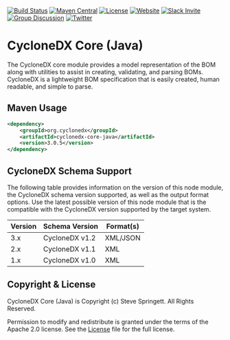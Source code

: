 [![Build Status](https://github.com/CycloneDX/cyclonedx-core-java/workflows/Maven%20CI/badge.svg)](https://github.com/CycloneDX/cyclonedx-core-java/actions?workflow=Maven+CI)
[![Maven Central](https://maven-badges.herokuapp.com/maven-central/org.cyclonedx/cyclonedx-core-java/badge.svg)](https://maven-badges.herokuapp.com/maven-central/org.cyclonedx/cyclonedx-core-java)
[![License](https://img.shields.io/badge/license-Apache%202.0-brightgreen.svg)][License]
[![Website](https://img.shields.io/badge/https://-cyclonedx.org-blue.svg)](https://cyclonedx.org/)
[![Slack Invite](https://img.shields.io/badge/Slack-Join-blue?logo=slack&labelColor=393939)](https://cyclonedx.org/slack/invite)
[![Group Discussion](https://img.shields.io/badge/discussion-groups.io-blue.svg)](https://groups.io/g/CycloneDX)
[![Twitter](https://img.shields.io/twitter/url/http/shields.io.svg?style=social&label=Follow)](https://twitter.com/CycloneDX_Spec)


CycloneDX Core (Java)
=========

The CycloneDX core module provides a model representation of the BOM along with utilities to assist in creating, 
validating, and parsing BOMs. CycloneDX is a lightweight BOM specification that is easily created, human readable, 
and simple to parse.

Maven Usage
-------------------

```xml
<dependency>
    <groupId>org.cyclonedx</groupId>
    <artifactId>cyclonedx-core-java</artifactId>
    <version>3.0.5</version>
</dependency>
```

## CycloneDX Schema Support

The following table provides information on the version of this node module, the CycloneDX schema version supported, 
as well as the output format options. Use the latest possible version of this node module that is the compatible with 
the CycloneDX version supported by the target system.

| Version | Schema Version | Format(s) |
| ------- | ----------------- | --------- |
| 3.x | CycloneDX v1.2 | XML/JSON |
| 2.x | CycloneDX v1.1 | XML |
| 1.x | CycloneDX v1.0 | XML |

Copyright & License
-------------------

CycloneDX Core (Java) is Copyright (c) Steve Springett. All Rights Reserved.

Permission to modify and redistribute is granted under the terms of the Apache 2.0 license. See the [License] file for the full license.

[License]: https://github.com/CycloneDX/cyclonedx-core-java/blob/master/LICENSE
